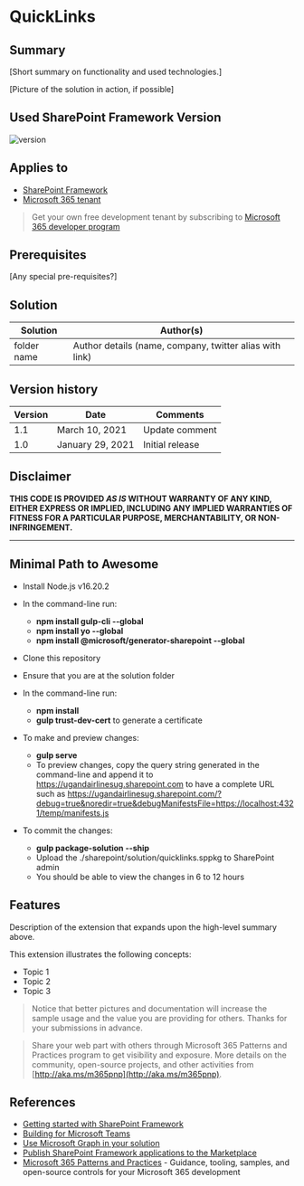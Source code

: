 # QuickLinks

## Summary

[Short summary on functionality and used technologies.]

[Picture of the solution in action, if possible]

## Used SharePoint Framework Version

![version](https://img.shields.io/badge/version-1.17.4-green.svg)

## Applies to

- [SharePoint Framework](https://aka.ms/spfx)
- [Microsoft 365 tenant](https://docs.microsoft.com/en-us/sharepoint/dev/spfx/set-up-your-developer-tenant)

> Get your own free development tenant by subscribing to [Microsoft 365 developer program](http://aka.ms/o365devprogram)

## Prerequisites

[Any special pre-requisites?]

## Solution

| Solution    | Author(s)                                               |
| ----------- | ------------------------------------------------------- |
| folder name | Author details (name, company, twitter alias with link) |

## Version history

| Version | Date             | Comments        |
| ------- | ---------------- | --------------- |
| 1.1     | March 10, 2021   | Update comment  |
| 1.0     | January 29, 2021 | Initial release |

## Disclaimer

**THIS CODE IS PROVIDED _AS IS_ WITHOUT WARRANTY OF ANY KIND, EITHER EXPRESS OR IMPLIED, INCLUDING ANY IMPLIED WARRANTIES OF FITNESS FOR A PARTICULAR PURPOSE, MERCHANTABILITY, OR NON-INFRINGEMENT.**

---

## Minimal Path to Awesome

- Install Node.js v16.20.2
- In the command-line run:
  - **npm install gulp-cli --global**
  - **npm install yo --global**
  - **npm install @microsoft/generator-sharepoint --global**

- Clone this repository
- Ensure that you are at the solution folder
- In the command-line run:
  - **npm install**
  - **gulp trust-dev-cert** to generate a certificate
   
- To make and preview changes:
  - **gulp serve**
  - To preview changes, copy the query string generated in the command-line and append it to https://ugandairlinesug.sharepoint.com to have a complete URL such as https://ugandairlinesug.sharepoint.com/?debug=true&noredir=true&debugManifestsFile=https://localhost:4321/temp/manifests.js

- To commit the changes:
  - **gulp package-solution --ship**
  - Upload the ./sharepoint/solution/quicklinks.sppkg to SharePoint admin
  - You should be able to view the changes in 6 to 12 hours

## Features

Description of the extension that expands upon the high-level summary above.

This extension illustrates the following concepts:

- Topic 1
- Topic 2
- Topic 3

> Notice that better pictures and documentation will increase the sample usage and the value you are providing for others. Thanks for your submissions in advance.

> Share your web part with others through Microsoft 365 Patterns and Practices program to get visibility and exposure. More details on the community, open-source projects, and other activities from [http://aka.ms/m365pnp](http://aka.ms/m365pnp).

## References

- [Getting started with SharePoint Framework](https://docs.microsoft.com/en-us/sharepoint/dev/spfx/set-up-your-developer-tenant)
- [Building for Microsoft Teams](https://docs.microsoft.com/en-us/sharepoint/dev/spfx/build-for-teams-overview)
- [Use Microsoft Graph in your solution](https://docs.microsoft.com/en-us/sharepoint/dev/spfx/web-parts/get-started/using-microsoft-graph-apis)
- [Publish SharePoint Framework applications to the Marketplace](https://docs.microsoft.com/en-us/sharepoint/dev/spfx/publish-to-marketplace-overview)
- [Microsoft 365 Patterns and Practices](https://aka.ms/m365pnp) - Guidance, tooling, samples, and open-source controls for your Microsoft 365 development
